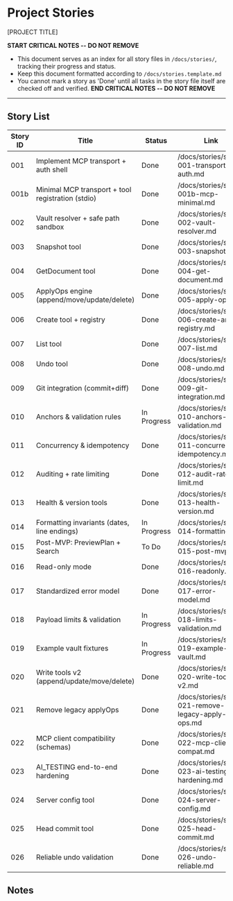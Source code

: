 # Project Stories

[PROJECT TITLE]

**START CRITICAL NOTES -- DO NOT REMOVE**

- This document serves as an index for all story files in `/docs/stories/`, tracking their progress and status.
- Keep this document formatted according to `/docs/stories.template.md`
- You cannot mark a story as 'Done' until all tasks in the story file itself are checked off and verified.
  **END CRITICAL NOTES -- DO NOT REMOVE**

---

## Story List

| Story ID | Title                                             | Status      | Link                                               |
| -------- | ------------------------------------------------- | ----------- | -------------------------------------------------- |
| 001      | Implement MCP transport + auth shell              | Done        | /docs/stories/story-001-transport-auth.md          |
| 001b     | Minimal MCP transport + tool registration (stdio) | Done        | /docs/stories/story-001b-mcp-minimal.md            |
| 002      | Vault resolver + safe path sandbox                | Done        | /docs/stories/story-002-vault-resolver.md          |
| 003      | Snapshot tool                                     | Done        | /docs/stories/story-003-snapshot.md                |
| 004      | GetDocument tool                                  | Done        | /docs/stories/story-004-get-document.md            |
| 005      | ApplyOps engine (append/move/update/delete)       | Done        | /docs/stories/story-005-apply-ops.md               |
| 006      | Create tool + registry                            | Done        | /docs/stories/story-006-create-and-registry.md     |
| 007      | List tool                                         | Done        | /docs/stories/story-007-list.md                    |
| 008      | Undo tool                                         | Done        | /docs/stories/story-008-undo.md                    |
| 009      | Git integration (commit+diff)                     | Done        | /docs/stories/story-009-git-integration.md         |
| 010      | Anchors & validation rules                        | In Progress | /docs/stories/story-010-anchors-validation.md      |
| 011      | Concurrency & idempotency                         | Done        | /docs/stories/story-011-concurrency-idempotency.md |
| 012      | Auditing + rate limiting                          | Done        | /docs/stories/story-012-audit-rate-limit.md        |
| 013      | Health & version tools                            | Done        | /docs/stories/story-013-health-version.md          |
| 014      | Formatting invariants (dates, line endings)       | In Progress | /docs/stories/story-014-formatting.md              |
| 015      | Post-MVP: PreviewPlan + Search                    | To Do       | /docs/stories/story-015-post-mvp.md                |
| 016      | Read-only mode                                    | Done        | /docs/stories/story-016-readonly.md                |
| 017      | Standardized error model                          | Done        | /docs/stories/story-017-error-model.md             |
| 018      | Payload limits & validation                       | In Progress | /docs/stories/story-018-limits-validation.md       |
| 019      | Example vault fixtures                            | In Progress | /docs/stories/story-019-example-vault.md           |
| 020      | Write tools v2 (append/update/move/delete)        | Done        | /docs/stories/story-020-write-tools-v2.md          |
| 021      | Remove legacy applyOps                            | Done        | /docs/stories/story-021-remove-legacy-apply-ops.md |
| 022      | MCP client compatibility (schemas)                | Done        | /docs/stories/story-022-mcp-client-compat.md       |
| 023      | AI_TESTING end-to-end hardening                   | Done        | /docs/stories/story-023-ai-testing-hardening.md    |
| 024      | Server config tool                                | Done        | /docs/stories/story-024-server-config.md           |
| 025      | Head commit tool                                  | Done        | /docs/stories/story-025-head-commit.md             |
| 026      | Reliable undo validation                          | Done        | /docs/stories/story-026-undo-reliable.md           |

## Notes
